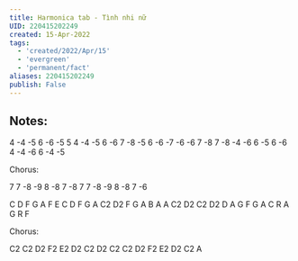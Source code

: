 ```yaml
---
title: Harmonica tab - Tình nhi nữ
UID: 220415202249
created: 15-Apr-2022
tags:
  - 'created/2022/Apr/15'
  - 'evergreen'
  - 'permanent/fact'
aliases: 220415202249
publish: False
---
```

## Notes:
4 -4 -5 6 -6 -5 5 4 -4
-5 6 -6 7 -8 -5 6 -6 -7 -6
-6 7 -8 7 -8
-4 -6 6 -5 6
-6 4 -4 -6 6 -4 -5

Chorus:

7 7 -8 -9 8 -8 7 -8
7 7 -8 -9 8 -8 7 -6

C D F G A F E C D
F G A C2 D2 F G A B A
A C2 D2 C2 D2
D A G F G
A C R A G R F

Chorus:

C2 C2 D2 F2 E2 D2 C2 D2
C2 C2 D2 F2 E2 D2 C2 A